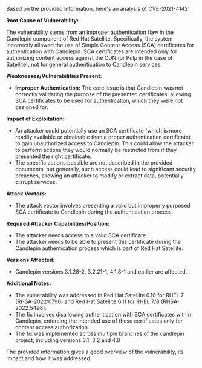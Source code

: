 Based on the provided information, here's an analysis of CVE-2021-4142:

**Root Cause of Vulnerability:**

The vulnerability stems from an improper authentication flaw in the Candlepin component of Red Hat Satellite.  Specifically, the system incorrectly allowed the use of Simple Content Access (SCA) certificates for authentication with Candlepin.  SCA certificates are intended only for authorizing content access against the CDN (or Pulp in the case of Satellite), not for general authentication to Candlepin services.

**Weaknesses/Vulnerabilities Present:**

*   **Improper Authentication:** The core issue is that Candlepin was not correctly validating the purpose of the presented certificates, allowing SCA certificates to be used for authentication, which they were not designed for.

**Impact of Exploitation:**

*   An attacker could potentially use an SCA certificate (which is more readily available or obtainable than a proper authentication certificate) to gain unauthorized access to Candlepin. This could allow the attacker to perform actions they would normally be restricted from if they presented the right certificate.
*   The specific actions possible are not described in the provided documents, but generally, such access could lead to significant security breaches, allowing an attacker to modify or extract data, potentially disrupt services.

**Attack Vectors:**

*   The attack vector involves presenting a valid but improperly purposed SCA certificate to Candlepin during the authentication process.

**Required Attacker Capabilities/Position:**

*   The attacker needs access to a valid SCA certificate.
*   The attacker needs to be able to present this certificate during the Candlepin authentication process which is part of Red Hat Satellite.

**Versions Affected:**

*   Candlepin versions 3.1.28-2, 3.2.21-1, 4.1.8-1 and earlier are affected.

**Additional Notes:**

*   The vulnerability was addressed in Red Hat Satellite 6.10 for RHEL 7 (RHSA-2022:0790) and Red Hat Satellite 6.11 for RHEL 7/8 (RHSA-2022:5498).
*   The fix involves disallowing authentication with SCA certificates within Candlepin, enforcing the intended use of these certificates only for content access authorization.
*   The fix was implemented across multiple branches of the candlepin project, including versions 3.1, 3.2 and 4.0

The provided information gives a good overview of the vulnerability, its impact and how it was addressed.